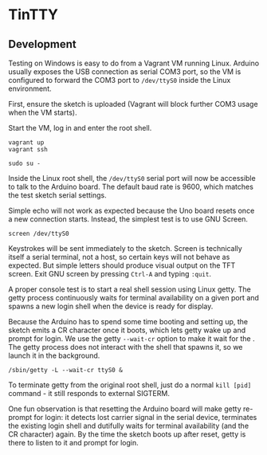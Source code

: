 # TinTTY

## Development

Testing on Windows is easy to do from a Vagrant VM running Linux. Arduino usually exposes the USB connection as serial COM3 port, so the VM is configured to forward the COM3 port to `/dev/ttyS0` inside the Linux environment.

First, ensure the sketch is uploaded (Vagrant will block further COM3 usage when the VM starts).

Start the VM, log in and enter the root shell.

```
vagrant up
vagrant ssh

sudo su -
```

Inside the Linux root shell, the `/dev/ttyS0` serial port will now be accessible to talk to the Arduino board. The default baud rate is 9600, which matches the test sketch serial settings.

Simple echo will not work as expected because the Uno board resets once a new connection starts. Instead, the simplest test is to use GNU Screen.

```
screen /dev/ttyS0
```

Keystrokes will be sent immediately to the sketch. Screen is technically itself a serial terminal, not a host, so certain keys will not behave as expected. But simple letters should produce visual output on the TFT screen. Exit GNU screen by pressing `Ctrl-A` and typing `:quit`.

A proper console test is to start a real shell session using Linux getty. The getty process continuously waits for terminal availability on a given port and spawns a new login shell when the device is ready for display.

Because the Arduino has to spend some time booting and setting up, the sketch emits a CR character once it boots, which lets getty wake up and prompt for login. We use the getty `--wait-cr` option to make it wait for the . The getty process does not interact with the shell that spawns it, so we launch it in the background.

```
/sbin/getty -L --wait-cr ttyS0 &
```

To terminate getty from the original root shell, just do a normal `kill [pid]` command - it still responds to external SIGTERM.

One fun observation is that resetting the Arduino board will make getty re-prompt for login: it detects lost carrier signal in the serial device, terminates the existing login shell and dutifully waits for terminal availability (and the CR character) again. By the time the sketch boots up after reset, getty is there to listen to it and prompt for login.
